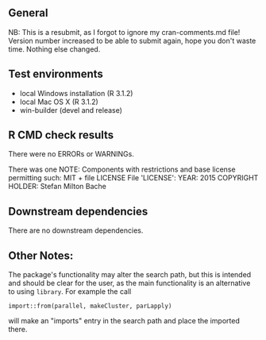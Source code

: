 ## General
NB: This is a resubmit, as I forgot to ignore my 
cran-comments.md file! Version number increased to be able to submit again,
hope you don't waste time. Nothing else changed.

## Test environments
* local Windows installation (R 3.1.2)
* local Mac OS X (R 3.1.2)
* win-builder (devel and release)

## R CMD check results
There were no ERRORs or WARNINGs.

There was one NOTE:
  Components with restrictions and base license permitting such:
  MIT + file LICENSE
  File 'LICENSE':
    YEAR: 2015
    COPYRIGHT HOLDER: Stefan Milton Bache

## Downstream dependencies
There are no downstream dependencies.

## Other Notes:
The package's functionality may alter the search path, but this
is intended and should be clear for the user, as the main functionality 
is an alternative to using `library`. For example the call 

`import::from(parallel, makeCluster, parLapply)`

will make an "imports" entry in the search path and place the
imported there.


